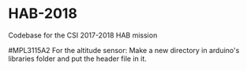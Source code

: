 # HAB-2018
Codebase for the CSI 2017-2018 HAB mission

#MPL3115A2
For the altitude sensor: Make a new directory in arduino's libraries folder and put the header file in it. 
